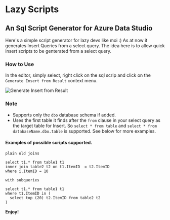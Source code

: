 # Lazy Scripts

## An Sql Script Generator for Azure Data Studio

Here's a simple script generator for lazy devs like moi :)
As at now it generates Insert Queries from a select query. The idea here is to allow quick insert scripts to be genterated from a select query.

### How to Use
In the editor, simply select, right click on the sql scrip and click on the `Generate Insert from Result` context menu.

![Generate Insert from Result](https://user-images.githubusercontent.com/49438182/155882668-4a1c5c7a-5865-4182-ac21-0c867ce9590b.png)


### Note 
* Supports only the `dbo` database schema if added.
* Uses the first table it finds after the `from` clause in your select query as the target table for Insert.
  So `select * from table` and `select * from databaseName.dbo.table` is supported. See below for more examples.
 
####  Examples of possible scripts supported.
`plain old joins`
```
select t1.* from table1 t1
inner join table2 t2 on t1.ItemID  = t2.ItemID
where i.ItemID = 10 
```
`with subqueries`
```
select t1.* from table1 t1
where t1.ItemID in (
  select top (20) t2.ItemID from table2 t2 
) 
```

**Enjoy!**
